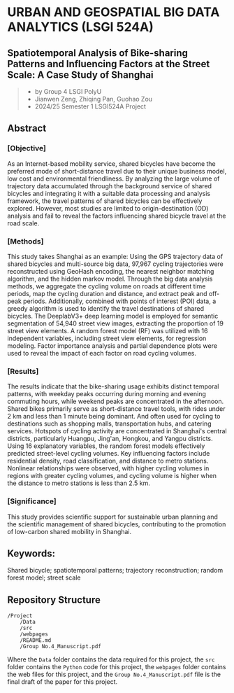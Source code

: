 # URBAN AND GEOSPATIAL BIG DATA ANALYTICS (LSGI 524A) 
## Spatiotemporal Analysis of Bike-sharing Patterns and Influencing Factors at the Street Scale: **A Case Study of Shanghai**

> - by Group 4 LSGI PolyU
> - Jianwen Zeng, Zhiqing Pan, Guohao Zou 
> - 2024/25 Semester 1 LSGI524A Project

## Abstract
### [Objective] 
As an Internet-based mobility service, shared bicycles have become the preferred mode of short-distance travel due to their unique business model, low cost and environmental friendliness. By analyzing the large volume of trajectory data accumulated through the background service of  shared bicycles and integrating it with a suitable data processing and analysis framework, the travel patterns of shared bicycles can be effectively explored. However, most studies are limited to origin-destination (OD) analysis and fail to reveal the factors influencing shared bicycle travel at the road scale. 

### [Methods] 
This study takes Shanghai as an example: Using the GPS trajectory data of shared bicycles and multi-source big data, 97,967 cycling trajectories were reconstructed using GeoHash encoding, the nearest neighbor matching algorithm, and the hidden markov model. Through the big data analysis methods, we aggregate the cycling volume on roads at different time periods, map the cycling duration and distance, and extract peak and off-peak periods. Additionally, combined with points of interest (POI) data, a greedy algorithm is used to identify the travel destinations of shared bicycles. The DeeplabV3+ deep learning model is employed for semantic segmentation of 54,940 street view images, extracting the proportion of 19 street view elements. A random forest model (RF) was utilized with 16 independent variables, including street view elements, for regression modeling. Factor importance analysis and partial dependence plots were used to reveal the impact of each factor on road cycling volumes. 

### [Results]
The results indicate that the bike-sharing usage exhibits distinct temporal patterns, with weekday peaks occurring during morning and evening commuting hours, while weekend peaks are concentrated in the afternoon. Shared bikes primarily serve as short-distance travel tools, with rides under 2 km and less than 1 minute being dominant. And often used for cycling to destinations such as shopping malls, transportation hubs, and catering services. Hotspots of cycling activity are concentrated in Shanghai's central districts, particularly Huangpu, Jing'an, Hongkou, and Yangpu districts. Using 16 explanatory variables, the random forest models effectively predicted street-level cycling volumes. Key influencing factors include residential density, road classification, and distance to metro stations. Nonlinear relationships were observed, with higher cycling volumes in regions with greater cycling volumes, and cycling volume is higher when the distance to metro stations is less than 2.5 km. 

### [Significance] 
This study provides scientific support for sustainable urban planning and the scientific management of shared bicycles, contributing to the promotion of low-carbon shared mobility in Shanghai.

## Keywords: 
Shared bicycle; spatiotemporal patterns; trajectory reconstruction; random forest model; street scale

## Repository Structure
```
/Project
    /Data
    /src
    /webpages
    /README.md
    /Group No.4_Manuscript.pdf
```
Where the `Data` folder contains the data required for this project, the `src` folder contains the `Python` code for this project, the `webpages` folder contains the web files for this project, and the `Group No.4_Manuscript.pdf` file is the final draft of the paper for this project.

